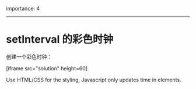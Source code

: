importance: 4

---

# setInterval 的彩色时钟

创建一个彩色时钟：

[iframe src="solution" height=60]

Use HTML/CSS for the styling, Javascript only updates time in elements.
